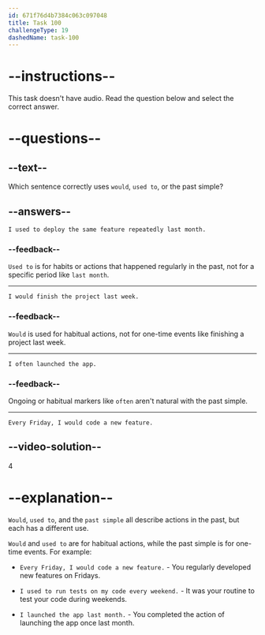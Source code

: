 ```yaml
---
id: 671f76d4b7384c063c097048
title: Task 100
challengeType: 19
dashedName: task-100
---
```


# --instructions--

This task doesn't have audio. Read the question below and select the correct answer.

# --questions--

## --text--

Which sentence correctly uses `would`, `used to`, or the past simple?

## --answers--

`I used to deploy the same feature repeatedly last month.`

### --feedback--

`Used to` is for habits or actions that happened regularly in the past, not for a specific period like `last month`.

---

`I would finish the project last week.`

### --feedback--

`Would` is used for habitual actions, not for one-time events like finishing a project last week.

---

`I often launched the app.`

### --feedback--

Ongoing or habitual markers like `often` aren't natural with the past simple.

---

`Every Friday, I would code a new feature.`

## --video-solution--

4

# --explanation--

`Would`, `used to`, and the `past simple` all describe actions in the past, but each has a different use.

`Would` and `used to` are for habitual actions, while the past simple is for one-time events. For example:

- `Every Friday, I would code a new feature.` - You regularly developed new features on Fridays.

- `I used to run tests on my code every weekend.` - It was your routine to test your code during weekends.

- `I launched the app last month.` - You completed the action of launching the app once last month.
